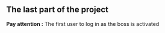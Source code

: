 ## The last part of the project
 **Pay attention :** The first user to log in as the boss is activated
 
